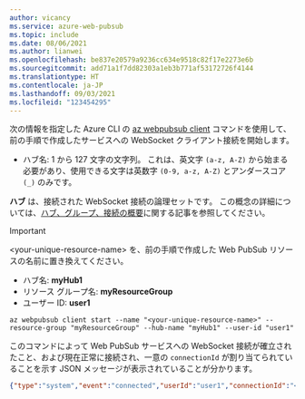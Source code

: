 ```yaml
---
author: vicancy
ms.service: azure-web-pubsub
ms.topic: include
ms.date: 08/06/2021
ms.author: lianwei
ms.openlocfilehash: be837e20579a9236cc634e9518c82f17e2273e6b
ms.sourcegitcommit: add71a1f7dd82303a1eb3b771af53172726f4144
ms.translationtype: HT
ms.contentlocale: ja-JP
ms.lasthandoff: 09/03/2021
ms.locfileid: "123454295"
---
```

次の情報を指定した Azure CLI の [az webpubsub client](/cli/azure/webpubsub/client) コマンドを使用して、前の手順で作成したサービスへの WebSocket クライアント接続を開始します。

- ハブ名: 1 から 127 文字の文字列。 これは、英文字 `(a-z, A-Z)` から始まる必要があり、使用できる文字は英数字 `(0-9, a-z, A-Z)` とアンダースコア `(_)` のみです。

**ハブ** は、接続された WebSocket 接続の論理セットです。 この概念の詳細については、[ハブ、グループ、接続の概要](../key-concepts.md)に関する記事を参照してください。

  > [!Important]
  > &lt;your-unique-resource-name&gt; を、前の手順で作成した Web PubSub リソースの名前に置き換えてください。

- ハブ名: **myHub1**
- リソース グループ名: **myResourceGroup**
- ユーザー ID: **user1**

```azurecli-interactive
az webpubsub client start --name "<your-unique-resource-name>" --resource-group "myResourceGroup" --hub-name "myHub1" --user-id "user1"
```

このコマンドによって Web PubSub サービスへの WebSocket 接続が確立されたこと、および現在正常に接続され、一意の `connectionId` が割り当てられていることを示す JSON メッセージが表示されていることが分かります。

```json
{"type":"system","event":"connected","userId":"user1","connectionId":"<your_unique_connection_id>"}
```
